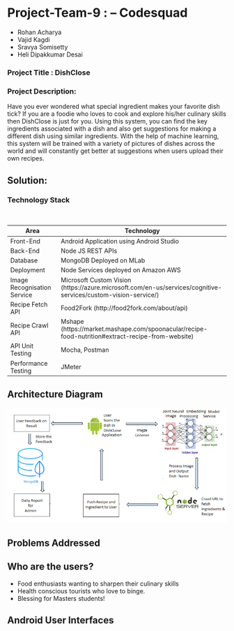 # Project-Team-9 : – Codesquad  
* Rohan Acharya
* Vajid Kagdi
* Sravya Somisetty
* Heli Dipakkumar Desai 


### Project Title : DishClose 

### Project Description:
Have you ever wondered what special ingredient makes your 
favorite dish tick? If you are a foodie who loves to cook and explore his/her culinary skills then 
DishClose is just for you. Using this system, you can find the key ingredients associated with a 
dish and also get suggestions for making a different dish using similar ingredients. With the help 
of machine learning, this system will be trained with a variety of pictures of dishes across the 
world and will constantly get better at suggestions when users upload their own recipes. 

## Solution:

### Technology Stack 

<br/>
<table>
<thead>
<tr>
<th>Area</th>
<th>Technology</th>
</tr>
</thead>
<tbody>
	<tr>
		<td>Front-End</td>
		<td>Android Application using Android Studio</td>
	</tr>
	<tr>
		<td>Back-End</td>
		<td>Node JS REST APIs</td>
	</tr>

<tr>
		<td>Database</td>
		<td>MongoDB Deployed on MLab</td>
	</tr>
    <tr>
		<td>Deployment</td>
		<td>Node Services deployed on Amazon AWS</td>
	</tr>
	    <tr>
		<td>Image Recognisation Service</td>
		<td>Microsoft Custom Vision (https://azure.microsoft.com/en-us/services/cognitive-services/custom-vision-service/)</td>
	</tr>
		    <tr>
		<td>Recipe Fetch API</td>
		<td>Food2Fork (http://food2fork.com/about/api)</td>
	</tr>
	    <tr>
		<td>Recipe Crawl API</td>
		<td>Mshape (https://market.mashape.com/spoonacular/recipe-food-nutrition#extract-recipe-from-website)</td>
	</tr>
<tr>
		<td>API Unit Testing</td>
		<td>Mocha, Postman</td>
	</tr>
	<tr>
		<td>Performance Testing</td>
		<td>JMeter</td>
	</tr>

</tbody>
</table>


## Architecture Diagram

![alt text](architecture.png "Architecture Diagram")

## Problems Addressed


## Who are the users?
* Food enthusiasts wanting to sharpen their culinary skills
* Health conscious tourists who love to binge.
* Blessing for Masters students!


## Android User Interfaces
